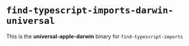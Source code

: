 # `find-typescript-imports-darwin-universal`

This is the **universal-apple-darwin** binary for `find-typescript-imports`
